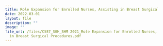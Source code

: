 ```yaml
---
title: Role Expansion for Enrolled Nurses, Assisting in Breast Surgical Procedures
date: 2022-03-01
layout: file
description: ""
image: ""
file_url: /files/C587_SGH_SHM 2021_Role Expansion for Enrolled Nurses, Assisting
  in Breast Surgical Procedures.pdf
---
```

